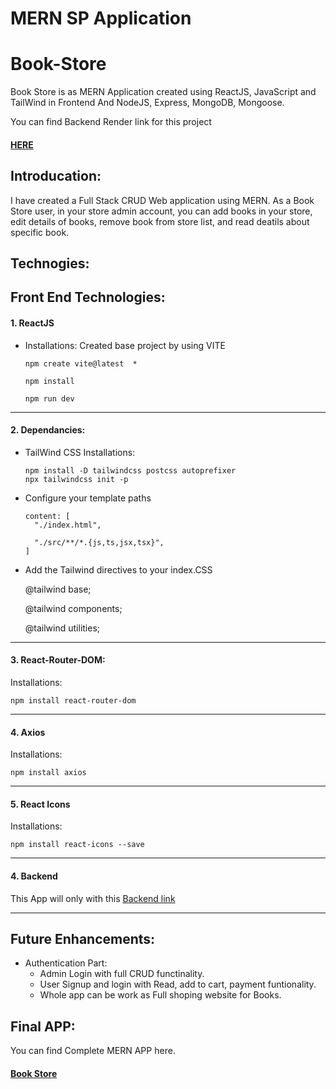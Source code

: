 # MERN SP Application

# Book-Store
Book Store is as MERN Application created using ReactJS, JavaScript and TailWind in Frontend And NodeJS, Express, MongoDB, Mongoose.

You can find Backend Render link for this project 
#### [HERE](https://mern-project-backend-58df.onrender.com/books)

## Introducation:

I have created a Full Stack CRUD Web application using MERN. 
As a Book Store user, in your store admin account, you can add books in your store, edit details of books, remove book from store list, and read deatils about specific book. 

## Technogies: 
 
## Front End Technologies:

#### 1.  ReactJS
  - Installations:
   Created base project by using VITE

    ```
    npm create vite@latest  * 

    npm install

    npm run dev
    ```
----------------------------------------------------------------------------------------------------------------------
#### 2.  Dependancies:
  - TailWind CSS Installations:
    ```
    npm install -D tailwindcss postcss autoprefixer
    npx tailwindcss init -p
    ```
  - Configure your template paths

    ```
    content: [
      "./index.html",

      "./src/**/*.{js,ts,jsx,tsx}",
    ]
    ```
  - Add the Tailwind directives to your index.CSS

    
    @tailwind base;

    @tailwind components;

    @tailwind utilities;
    
----------------------------------------------------------------------------------------------------------------------
#### 3. React-Router-DOM: 
  Installations:

    
    npm install react-router-dom
    
----------------------------------------------------------------------------------------------------------------------
#### 4. Axios 
  Installations:

    
    npm install axios
    
----------------------------------------------------------------------------------------------------------------------
#### 5. React Icons  
  Installations:

    
    npm install react-icons --save
    

----------------------------------------------------------------------------------------------------------------------
#### 4. Backend

This App will only with this [Backend link](https://github.com/AnujaBujurge29/final_project_backend.git)

----------------------------------------------------------------------------------------------------------------------

## Future Enhancements:
  - Authentication Part:
    - Admin Login with full CRUD functinality.
    - User Signup and login with Read, add to cart, payment funtionality. 
    - Whole app can be work as Full shoping website for Books.


## Final APP:
You can find Complete MERN APP here.
#### [Book Store](https://mern-project-frontend-p8un.onrender.com)